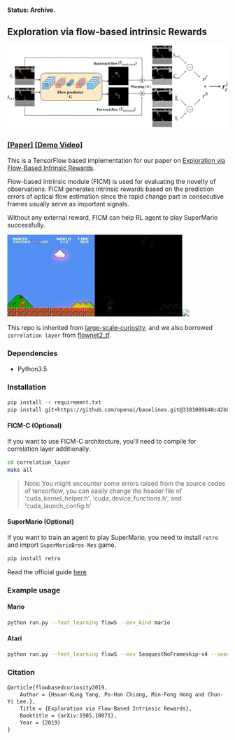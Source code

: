 #### Status: Archive.
## Exploration via flow-based intrinsic Rewards
<center>
<img src="./imgs/workflow.jpg" width="800"></img>
</center>

### [[Paper]](https://arxiv.org/abs/1905.10071) [[Demo Video]](https://www.youtube.com/watch?v=w-a6akKpWT0&feature=youtu.be)

This is a TensorFlow based implementation for our paper on [Exploration via Flow-Based Intrinsic Rewards](https://arxiv.org/abs/1905.10071).

Flow-based intrinsic module (FICM) is used for evaluating the novelty of observations. FICM generates intrinsic rewards based on the prediction errors of optical flow estimation since the rapid change part in consecutive frames usually serve as important signals. 

Without any external reward, FICM can help RL agent to play SuperMario successfully. 

<img src="./imgs/animate2.gif" width="400"></img><img src="./imgs/animate.gif" width="400"></img>

This repo is inherited from [large-scale-curiosity](https://github.com/openai/large-scale-curiosity), and we also borrowed `correlation layer` from [flownet2_tf](https://github.com/sampepose/flownet2-tf).

### Dependencies
* Python3.5

### Installation
```bash
pip install -r requirement.txt
pip install git+https://github.com/openai/baselines.git@3301089b48c42b87b396e246ea3f56fa4bfc9678
```

#### FICM-C (Optional)
If you want to use FICM-C architecture, you'll need to compile for correlation layer additionally.
```bash
cd correlation_layer
make all
```
> Note: You might encounter some errors raised from the source codes of tensorflow, you can easily change the header file of
'cuda_kernel_helper.h', 'cuda_device_functions.h', and 'cuda_launch_config.h'

#### SuperMario (Optional)
If you want to train an agent to play SuperMario, you need to install `retro` and import `SuperMarioBros-Nes` game.

```bash
pip install retro
```

Read the official guide [here](https://retro.readthedocs.io/en/latest/getting_started.html#importing-roms)

### Example usage
#### Mario
```bash
python run.py --feat_learning flowS --env_kind mario
```
#### Atari
```bash
python run.py --feat_learning flowS --env SeaquestNoFrameskip-v4 --seed 666
```

### Citation
    @article{flowbasedcuriosity2019,
        Author = {Hsuan-Kung Yang, Po-Han Chiang, Min-Fong Hong and Chun-Yi Lee.},
        Title = {Exploration via Flow-Based Intrinsic Rewards},
        Booktitle = {arXiv:1905.10071},
        Year = {2019}
    }
